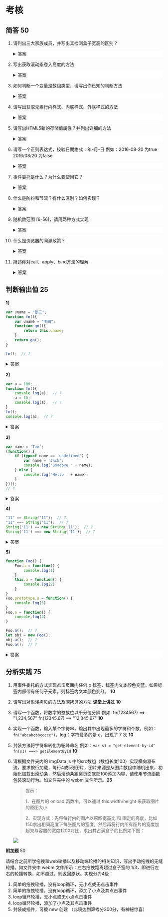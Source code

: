 # 考核

## 简答 50

1. 请列出三大家族成员，并写出其检测盒子宽高的区别？

   <details style="background: #fff;">
       <summary>答案</summary>
       <div style="color: #9000ff;font-size: 16px;line-height: 30px">
           <p>
               offsetParent：指距离元素最近的有定位的父盒子元素
           </p>
           <p>
               ====================
           </p>
   		<p>
               offsetWidth/Height：盒子宽/高 + padding + border <br>
               clientWidth/Height：盒子宽高 + padding 内容溢出不算，滚动条(默认宽度17)不算<br>
               scrollWidth/Height:<br>
               &emsp;&ensp;内容溢出时：值 = 内容宽/高 + 上左padding 如果元素设置了overflow属性，上下的padding都会被计算入高度<br>
   			&emsp;&ensp;内容未溢出：值 = 盒子宽高 + padding
           </p>
           <p>
               =================
           </p>
           <p>
               offsetLeft/Top：检测元素与它的offsetParent元素的border之间的左上边距。如果offsetParent是body，那么border的宽度也会被计算在内<br>
               scrollLeft/scrollTop：获取该值的元素必须有滚动条,否则显示为 0，表示内部元素被遮挡的上左距离<br>
               clientTop/clientLeft：表示内容区域的左上角相对于整个元素左上角的位置，实际上就是 border 的宽度
           </p>
       </div>
   </details>

2. 写出获取滚动条卷入高度的方法

   <details style="background: #fff;">
       <summary>答案</summary>
       <pre style="color: #9000ff;font-size: 16px;line-height: 30px">
   function getTop(){
   	return document.documentElement.scrollTop || window.pageYOffset || document.body.scrollTop;
   }
       </pre>
   </details>
   
3. 如何判断一个变量是数组类型，请写出你已知的判断方法

   <details style="background: #fff;">
       <summary>答案</summary>
       <pre style="color: #9000ff;font-size: 16px;line-height: 30px">
   var arr = [];
   console.log(arr instanceof Array);
   console.log(/Array/.test(Object.prototype.toString.call(arr))); // 面试官喜欢的答案
   // 其它的类似：能力判断---是否有 push等方法    原型或者构造函数判断--- arr.__proto__ == Array.prototype 等等
       </pre>
   </details>

4. 请写出获取元素行内样式、内联样式、外联样式的方法

   <details style="background: #fff;">
       <summary>答案</summary>
       <pre style="color: #9000ff;font-size: 16px;line-height: 30px">
   // 目前来说不需要考虑低版本IE问题，ele.currentStyle已经不推荐使用了
   function getStyle(ele, styleName){
       return ele.style[StyleName] || window.getComputedStyle(ele, null)[styleName];
   }
       </pre>
   </details>

5. 请写出HTML5新的存储值属性？并列出详细的方法

   <details style="background: #fff;">
       <summary>答案</summary>
       <div style="color: #9000ff;font-size: 16px;line-height: 30px">
           <p>
               localStorage、sessionStorage
           </p>
           使用方法：
       	<p style="padding-left: 2em;">
               setItem(key, value);  存值<br/>
               getItem(key);  取值<br>
               removeItem(key);  删除值<br>
              	clear();  清空所有值<br>
               key(index);  根据下标获取属性名<br>
           </p>
       </div>
   </details>

6. 请写一个正则表达式，校验日期格式：年-月-日  例如：2016-08-20 为true 2016/08/20 为false

   <details style="background: #fff;">
       <summary>答案</summary>
       <div style="color: #9000ff;font-size: 16px;line-height: 30px">			<p>只考虑格式：</p>
           <p style="text-indent: 2em">
               var reg = /^\d{4}-\d{2}-\d{2}$/;
           </p>
   		<p>月份精细 1-12   日期精细 1-31：</p>
           <p style="text-indent: 2em">
               var reg = /^\d{4}-(0[1-9]|1[0-2])-(0[1-9]|[12]\d|3[01])$/;
           </p>
           <p>
               从1900 年 - 9999年  月份考虑 (大月/小月/2月) 不考虑闰年：
           </p>
           <p style="text-indent: 2em">
               var reg = /^(19\d{2}|[2-9]\d{3})-((0[13578]|1[02])-(0[1-9]|[12]\d|3[01])|((0[469]|11)-(0[1-9]|[12]\d|30))|(02-(0[1-9]|[12]\d)))$/
           </p>
       </div>
   </details>

7. 事件委托是什么？为什么要使用它？

   <details style="background: #fff;">
       <summary>答案</summary>
       <div style="color: #9000ff;font-size: 16px;line-height: 30px">
           <p>
               简介：利用浏览器事件冒泡的机制以及事件对象，将子节点的监听函数定义在父节点上，由父节点的监听函数统一处理多个子元素的事件，这种方式称为事件委托。
           </p>
       	<p>
               优点：
               1. 不用为每一个子元素都绑定一个监听事件，减少了内存上的消耗。
               2. 实现了事件的动态绑定，比如说新增了一个子节点，不需要单独地为它添加一个监听事件，它所发生的事件会交给父元素中的监听函数来处理。
           </p>
       </div>
   </details>

8. 什么是防抖和节流？有什么区别？如何实现？

   <details style="background: #fff;">
       <summary>答案</summary>
       <div style="color: #9000ff;font-size: 16px;line-height: 30px">
           <p style="color: green">
               防抖 -- 在一定时间内触发事件就执行一次定义好的行为，如果在这段时间内再次触发事件，则时间重新计算，且不执行定义好的行为。<br>
      节流 -- 在一定时间内触发事件就执行一次定义好的行为，如果在这段时间内再次触发事件，不重新计算时间，且不执行定义好的行为
           </p>
       	<p>
               区别：函数节流不管事件触发是否频繁，都会保证在规定时间内只执行一次事件处理函数，函数防抖则是在未进行操作前或者频繁操作停止一定时间后才触发一次函数。
           </p>
           <p>
               实现参考之前课文内容
           </p>
       </div>
   </details>

9. 随机数范围 [6-56]，请用两种方式实现

   <details style="background: #fff;">
       <summary>答案</summary>
       <pre style="color: #9000ff;font-size: 16px;line-height: 30px">
   function rdNumber (min, max) {
   	// return Math.floor(Math.random() * (max-min+1)) + min;
   	// return Math.round(Math.random() * (max-min)) + min;
   	// [6-56]  变异公式，随机值至少相差5
   	return Math.round(Math.random() * 10)*5 + 6;
   }
       </pre>
   </details>

10. 什么是浏览器的同源政策？

    <details style="background: #fff;">
        <summary>答案</summary>
        <div style="color: #9000ff;font-size: 16px;line-height: 30px">
            <p style="padding-left: 2em">
                1. 协议 域名 端口 相同 为同源<br>
    			2. 只有同源状态下，才允许AJAX通信。同源策略仅限制于AJAX。
            </p>
        </div>
    </details>

11. 简述你对call、apply、bind方法的理解

    <details style="background: #fff;">
        <summary>答案</summary>
        <div style="color: #9000ff;font-size: 16px;line-height: 30px">
        	<p style="color: green">
                调用 call 或者 apply 会改变函数的 this 指向，并且执行这个函数，this 的改变仅生效这一次。 call 与 apply 作用一致，只是 call 的参数是一个一个传入，而 apply 是传入数组。<br>
        调用 bind 方法，也会改变函数的 this 指向，但不执行这个函数，而是返回一个改变了 this 指向的函数，而这个函数内部的 this 被永远改变了。
            </p>
        </div>
    </details>



## 判断输出值 25

**1）**

```javascript
var uname = "张三";
function fn(){
	var uname = "李四";
	function gn(){
		return this.uname;
	}
	return gn();
}

fn();  // ?
```

<details style="background-color: #fff">
    <summary>答案</summary>
    <div style="color: #9000ff;font-size: 16px;line-height: 30px">
    	<p>
            输出  张三
        </p>
        <p>
            因为调用 fn() 返回 gn()，gn() 执行的结果是返回 this.name，因为调用 gn() 相当于 window.gn()，故 this 指向 window。
        </p>
    </div>
</details>

**2）**

```JavaScript
var a = 100;
function fn(){
	console.log(a);  // ?
	a = 10;
	console.log(a);  // ?
}
fn();
console.log(a);  // ?
```

<details style="background-color: #fff;">
    <summary>答案</summary>
    <div style="color: #9000ff;font-size: 16px;line-height: 30px">
    	<p>
           	输出 100 10 10
        </p>
        <p>
            fn 函数内部的 a 未经声明，所以输出全局变量，因此更改也是将全局变量 a 进行更改。
        </p>
    </div>
</details>

**3）**

```js
var name = 'Tom';
(function() {
    if (typeof name == 'undefined') {
        var name = 'Jack';
        console.log('Goodbye ' + name);
    } else {
        console.log('Hello ' + name);
    }
})();
// ?
```

<details style="background-color: #fff;">
    <summary>答案</summary>
    <div style="color: #9000ff;font-size: 16px;line-height: 30px">
    	<p>
           	输出 “Goodbye Jack"
        </p>
        <p>
            函数内部的 name 变量声明提升，在 if 语句判断的时候因为未赋值，值为 undefined，所以执行判断为真的语句，赋值为 "Jack"，输出 "Goodbye Jack"
        </p>
    </div>
</details>

**4)**

```js
"11" == String("11");  // ?
"11" === String("11");  // ?
String('11') == new String('11');  // ?
String('11') === new String('11');  // ?
```

<details style="background-color: #fff;">
    <summary>答案</summary>
    <div style="color: #9000ff;font-size: 16px;line-height: 30px">
    	<p>
           	输出 true true true false
        </p>
        <p>
            直接使用 String 函数拿出来的是普通的字符串，使用 new 方法创建的变量是对象，值相等，但是类型不同，所以不全等。
        </p>
    </div>
</details>

**5)**

```js
function Foo() {
    Foo.a = function() {
        console.log(1)
    }
    this.a = function() {
        console.log(2)
    }
}
Foo.prototype.a = function() {
    console.log(3)
}
Foo.a = function() {
    console.log(4)
}

Foo.a();  // ?
let obj = new Foo();
obj.a();  // ?
Foo.a();  // ?
```

<details style="background-color: #fff;">
    <summary>答案</summary>
    <div style="color: #9000ff;font-size: 16px;line-height: 30px">
    	<p>
           	输出 4 2 1
        </p>
        <p>1. 函数 Foo 里的代码未执行，Foo.a 输出 4</p>
        <p>
            2. obj 是 Foo 函数的实例，它的 a 方法是构造函数内部的 a 方法，因为实例上有这个方法，所以不会去原型上找，因此输出 2
        </p>
        <p>
            3. 此时 Foo 函数执行过了，它的 a 方法被重写了，所以输出 1
        </p>
    </div>
</details>



## 分析实践 75

1. 用事件委托的方式实现点击页面内任何 p 标签，标签内文本颜色变蓝。如果标签内部带有任何子元素，则标签内文本颜色变红。 **10**

2. 请写出对象浅拷贝的方法及深拷贝的方法  **课堂上讲过** **10**

3. 请写一个函数，将数字的整数位以千分位分隔 例如: fn(1234567) ==> "1,234,567"  fn(12345.67) ==> "12,345.67" **10**

4. 实现一个函数，输入某个字符串，输出其中出现最多的字符和个数，例如：`fn("abcabcbbccccc")`，log：字符最多的是 c，出现了 7 次 **10**

5. 封装方法将字符串转化为驼峰命名 例如：`var s1 = "get-element-by-id"  fn(s1) ===> getElementById` **10**

6. 请根据文件夹内的 imgData.js 中的src数组（数组长度100）实现横向瀑布流，要求按行加载，每行4或5张图片，图片来源是从图片数组中随机出来，初始化加载出滚动条，然后滚动条距离页面底部100添加内容，请使用节流函数包装滚动行为。如文件夹中的 webm 文件所示。**25**

   > 提示：
   >
   > 1、在图片的 onload 函数中，可以通过 this.width/height 来获取图片的原图大小
   >
   > 2、实现方式：先将每行内的图片以原图宽高比 和 固定的高度，比如150求出相同高度下每张图片的宽度，然后再将行内所有图片的宽度加起来与容器的宽度1200对比，求出其占满盒子的比例如下图：

   ![](\px.gif)

   

**附加题** 50

请结合之前所学拖拽和web轮播以及移动端轮播的相关知识，写出手动拖拽的无缝轮播。如文件夹中 webm 文件所示：左右拖拽距离超过盒子宽的 1/3，即进行左右的轮播转换，如不超过，则返回原状。实现分为4级：

1. 简单的拖拽轮播，没有loop循环，无小点或无点击事件
2. 简单的拖拽轮播，没有loop循环，添加了小点及其点击事件
3. loop循环轮播，无小点或无小点点击事件
4. loop循环轮播，添加了小点及其点击事件
5. 封装成插件，可被 new 创建  （此项达到算考分200分，有神秘惊喜）




